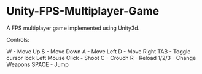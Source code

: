 # Unity-FPS-Multiplayer-Game
A FPS multiplayer game implemented using Unity3d.

Controls:

W - Move Up
S - Move Down
A - Move Left
D - Move Right
TAB - Toggle cursor lock
Left Mouse Click - Shoot
C - Crouch
R - Reload
1/2/3 - Change Weapons
SPACE - Jump
